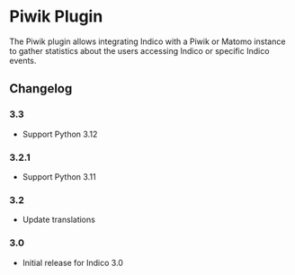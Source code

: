 # Piwik Plugin

The Piwik plugin allows integrating Indico with a Piwik or Matomo instance to
gather statistics about the users accessing Indico or specific Indico events.

## Changelog

### 3.3

- Support Python 3.12

### 3.2.1

- Support Python 3.11

### 3.2

- Update translations

### 3.0

- Initial release for Indico 3.0
